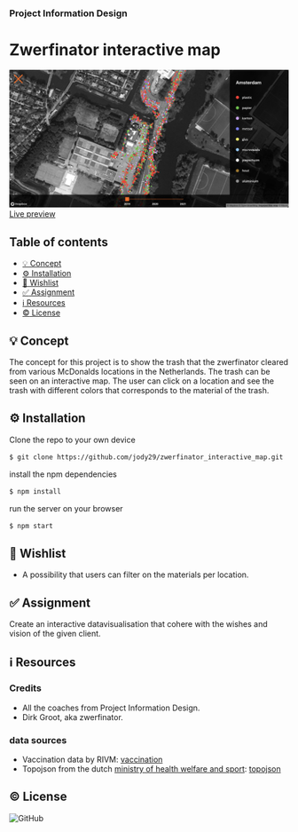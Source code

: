 ### Project Information Design

# Zwerfinator interactive map 
![preview](public/preview.png)
[Live preview](https://zwerfinator-eight.vercel.app)


## Table of contents
* [💡 Concept](https://github.com/jody29/zwerfinator_interactive_map/blob/main/README.md#-concept)
* [⚙️ Installation](https://github.com/jody29/zwerfinator_interactive_map#%EF%B8%8F-installation)
* [:pray: Wishlist](https://github.com/jody29/zwerfinator_interactive_map#pray-wishlist)
* [:white_check_mark: Assignment](https://github.com/jody29/zwerfinator_interactive_map#white_check_mark-rubric)
* [:information_source: Resources](https://github.com/jody29/zwerfinator_interactive_map#information_source-resources)
* [:copyright: License](https://github.com/jody29/zwerfinator_interactive_map#copyright-license)

## 💡 Concept
The concept for this project is to show the trash that the zwerfinator cleared from various McDonalds locations in the Netherlands. The trash can be seen on an interactive map. The user can click on a location and see the trash with different colors that corresponds to the material of the trash.

## ⚙️ Installation
Clone the repo to your own device
```bash
$ git clone https://github.com/jody29/zwerfinator_interactive_map.git
```
install the npm dependencies
```bash
$ npm install
```
run the server on your browser
```bash
$ npm start
```

## :pray: Wishlist
* A possibility that users can filter on the materials per location.


## :white_check_mark: Assignment
Create an interactive datavisualisation that cohere with the wishes and vision of the given client.



## :information_source: Resources
### Credits
* All the coaches from Project Information Design.
* Dirk Groot, aka zwerfinator.

### data sources
* Vaccination data by RIVM: [vaccination](https://data.rivm.nl/covid-19/COVID-19_vaccinatiegraad_per_gemeente_per_week_leeftijd.json)
* Topojson from the dutch [ministry of health welfare and sport](https://github.com/minvws): [topojson](https://github.com/minvws/nl-covid19-data-dashboard/blob/develop/packages/app/src/components/choropleth/logic/nl-vr-gm.topo.json)


## :copyright: License
![GitHub](https://img.shields.io/github/license/jody29/zwerfinator_interactive_map?style=for-the-badge)